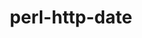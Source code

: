 ---
title: "perl-http-date"
layout: cache
category: package
meta: {"versions": ["6.02"], "compilers": ["gcc@8.3.1", "gcc@7.5.0", "gcc@9.3.0"]}
spec_files: 
 - "perl-http-date@6.02%gcc@8.3.1 arch=linux-rhel8-x86_64 ^berkeley-db@18.1.40%gcc@8.3.1+cxx~docs+stl patches=b231fcc arch=linux-rhel8-x86_64 ^gdbm@1.19%gcc@8.3.1 arch=linux-rhel8-x86_64 ^ncurses@6.2%gcc@8.3.1~symlinks+termlib abi=none arch=linux-rhel8-x86_64 ^perl@5.32.1%gcc@8.3.1+cpanm+shared+threads arch=linux-rhel8-x86_64 ^readline@8.1%gcc@8.3.1 arch=linux-rhel8-x86_64": spec-0.json
 - "perl-http-date@6.02%gcc@7.5.0 arch=linux-ubuntu18.04-x86_64 ^berkeley-db@18.1.40%gcc@7.5.0+cxx~docs+stl patches=b231fcc arch=linux-ubuntu18.04-x86_64 ^gdbm@1.19%gcc@7.5.0 arch=linux-ubuntu18.04-x86_64 ^ncurses@6.2%gcc@7.5.0~symlinks+termlib abi=none arch=linux-ubuntu18.04-x86_64 ^perl@5.32.1%gcc@7.5.0+cpanm+shared+threads arch=linux-ubuntu18.04-x86_64 ^readline@8.1%gcc@7.5.0 arch=linux-ubuntu18.04-x86_64": spec-1.json
 - "perl-http-date@6.02%gcc@9.3.0 arch=linux-ubuntu20.04-x86_64 ^berkeley-db@18.1.40%gcc@9.3.0+cxx~docs+stl patches=b231fcc arch=linux-ubuntu20.04-x86_64 ^gdbm@1.19%gcc@9.3.0 arch=linux-ubuntu20.04-x86_64 ^ncurses@6.2%gcc@9.3.0~symlinks+termlib abi=none arch=linux-ubuntu20.04-x86_64 ^perl@5.32.1%gcc@9.3.0+cpanm+shared+threads arch=linux-ubuntu20.04-x86_64 ^readline@8.1%gcc@9.3.0 arch=linux-ubuntu20.04-x86_64": spec-2.json
 - "perl-http-date@6.02%gcc@9.3.0 arch=linux-rhel7-x86_64 ^berkeley-db@18.1.40%gcc@9.3.0+cxx~docs+stl patches=b231fcc arch=linux-rhel7-x86_64 ^gdbm@1.19%gcc@9.3.0 arch=linux-rhel7-x86_64 ^ncurses@6.2%gcc@9.3.0~symlinks+termlib abi=none arch=linux-rhel7-x86_64 ^perl@5.32.1%gcc@9.3.0+cpanm+shared+threads arch=linux-rhel7-x86_64 ^readline@8.1%gcc@9.3.0 arch=linux-rhel7-x86_64": spec-3.json

---